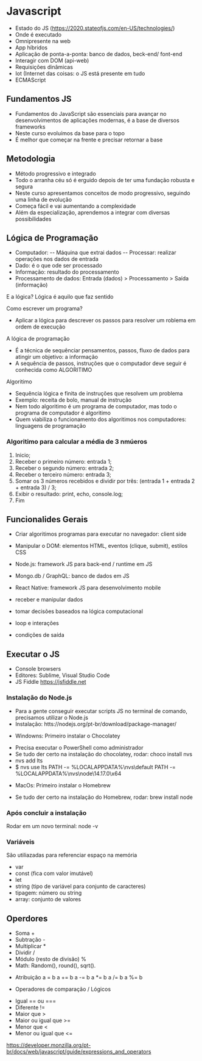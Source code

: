 
# Javascript
- Estado do JS (https://2020.stateofjs.com/en-US/technologies/)
- Onde é executado
- Omnipresente na web
- App híbridos
- Aplicação de ponta-a-ponta: banco de dados, beck-end/ font-end
- Interagir com DOM (api-web)
- Requisições dinâmicas
- Iot (Internet das coisas: o JS está presente em tudo
- ECMAScript

## Fundamentos JS
- Fundamentos do JavaScript são essenciais para avançar no desenvolvimentos de aplicações modernas, é a base de diversos frameworks
- Neste curso evoluímos da base para o topo
- É melhor que começar na frente e precisar retornar a base

## Metodologia
- Método progressivo e integrado
- Todo o arranha céu só é erguido depois de ter uma fundação robusta e segura
- Neste curso apresentamos conceitos de modo progressivo, seguindo uma linha de evolução
- Começa fácil e vai aumentando a complexidade
- Além da especialização, aprendemos a integrar com diversas possibilidades


## Lógica de Programação
- Computador:
  -- Máquina que extrai dados
  -- Processar: realizar operações nos dados de entrada
- Dado: é o que ode ser processado
- Informação: resultado do processamento
- Processamento de dados: Entrada (dados) > Processamento > Saída (informação)

E a lógica?
Lógica é aquilo que faz sentido

Como escrever um programa?
- Aplicar a lógica para descrever os passos para resolver um roblema em ordem de execução

A lógica de programação
- É a técnica de sequênciar pensamentos, passos, fluxo de dados para atingir um objetivo: a informação
- A sequência de passos, instruções que o computador deve seguir é conhecida como ALGORITIMO

Algoritimo
- Sequência lógica e finita de instruções que resolvem um problema
- Exemplo: receita de bolo, manual de instrução
- Nem todo algoritimo é um programa de computador, mas todo o programa de computador é algoritimo
- Quem viabiliza o funcionamento dos algoritimos nos computadores: linguagens de programação


### Algoritimo para calcular a média de 3 nmúeros
1. Inicio;
2. Receber o primeiro número: entrada 1;
3. Receber o segundo número: entrada 2;
4. Receber o terceiro número: entrada 3;
5. Somar os 3 números recebidos e dividir por três: (entrada 1 + entrada 2 + entrada 3) / 3;
6. Exibir o resultado: print, echo, console.log;
7. Fim

## Funcionalides Gerais
- Criar algoritimos  programas para executar no navegador: client side
- Manipular o DOM: elementos HTML, eventos (clique, submit), estilos CSS
- Node.js: framework JS para back-end / runtime em JS
- Mongo.db / GraphQL: banco de dados em JS
- React Native: framework JS para desenvolvimento mobile

- receber e manipular dados
- tomar decisões baseados na lógica computacional
- loop e interações
- condições de saída

## Executar o JS
- Console browsers
- Editores: Sublime, Visual Studio Code
- JS Fiddle https://jsfiddle.net

### Instalação do Node.js
- Para a gente conseguir executar scripts JS no terminal de comando, precisamos utilizar o Node.js
- Instalação: htts://nodejs.org/pt-br/download/package-manager/

* Windowns: Primeiro instalar o Chocolatey
- Precisa executar o PowerShell como administrador
- Se tudo der certo na instalação do chocolatey, rodar: choco install nvs
- nvs add lts
- $ nvs use lts
PATH -= %LOCALAPPDATA%\nvs\default
PATH -= %LOCALAPPDATA%\nvs\node\14.17.0\x64

* MacOs: Primeiro instalar o Homebrew
- Se tudo der certo na instalação do Homebrew, rodar: brew install node

### Após concluir a instalação
Rodar em um novo terminal: node -v

### Variáveis
São utiliazadas para referenciar espaço na memória

- var
- const (fica com valor imutável)
- let
- string (tipo de variável para conjunto de caracteres)
- tipagem: número ou string
- array: conjunto de valores

## Operdores
- Soma +
- Subtração -
- Multiplicar *
- Dividir /
- Módulo (resto de divisão) %
- Math: Random(), round(), sqrt().

* Atribuição
a = b
a += b
a -= b
a *= b
a /= b
a %= b

* Operadores de comparação / Lógicos
- Igual == ou ===
- Diferente !=
- Maior que >
- Maior ou igual que >=
- Menor que <
- Menor ou igual que <=

https://developer.monzilla.org/pt-br/docs/web/javascript/guide/expressions_and_operators

